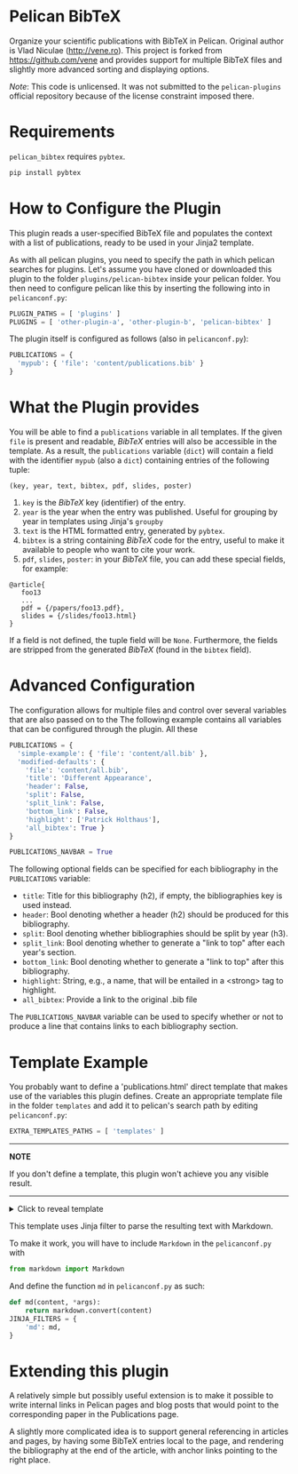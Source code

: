 Pelican BibTeX
==============

Organize your scientific publications with BibTeX in Pelican. Original author is Vlad Niculae (http://vene.ro).
This project is forked from https://github.com/vene and provides support for multiple BibTeX files and slightly
more advanced sorting and displaying options.

*Note*: This code is unlicensed. It was not submitted to the `pelican-plugins`
official repository because of the license constraint imposed there.


Requirements
============

`pelican_bibtex` requires `pybtex`.

```bash
pip install pybtex
```

How to Configure the Plugin
===========================

This plugin reads a user-specified BibTeX file and populates the context with
a list of publications, ready to be used in your Jinja2 template.

As with all pelican plugins, you need to specify the path in which pelican searches for plugins.
Let's assume you have cloned or downloaded this plugin to the folder `plugins/pelican-bibtex` inside your pelican folder.
You then need to configure pelican like this by inserting the following into in `pelicanconf.py`:

```python
PLUGIN_PATHS = [ 'plugins' ]
PLUGINS = [ 'other-plugin-a', 'other-plugin-b', 'pelican-bibtex' ]
```

The plugin itself is configured as follows (also in `pelicanconf.py`):

```python
PUBLICATIONS = {
  'mypub': { 'file': 'content/publications.bib' }
}
```

What the Plugin provides
========================

You will be able to find a `publications` variable in all templates. If the given
`file` is present and readable, *BibTeX* entries will also be accessible in the template.
As a result, the `publications` variable (`dict`) will contain a field with the identifier `mypub` (also a `dict`) containing entries of the following tuple:

```
(key, year, text, bibtex, pdf, slides, poster)
```

1. `key` is the *BibTeX* key (identifier) of the entry.
2. `year` is the year when the entry was published.  Useful for grouping by year in templates using Jinja's `groupby`
3. `text` is the HTML formatted entry, generated by `pybtex`.
4. `bibtex` is a string containing *BibTeX* code for the entry, useful to make it available to people who want to cite your work.
5. `pdf`, `slides`, `poster`: in your *BibTeX* file, you can add these special fields, for example:
```
@article{
   foo13
   ...
   pdf = {/papers/foo13.pdf},
   slides = {/slides/foo13.html}
}
```

If a field is not defined, the tuple field will be `None`.  Furthermore, the
fields are stripped from the generated *BibTeX* (found in the `bibtex` field).

Advanced Configuration
======================

The configuration allows for multiple files and control over several variables that are also passed on to the
The following example contains all variables that can be configured through the plugin. All these

```python
PUBLICATIONS = {
  'simple-example': { 'file': 'content/all.bib' },
  'modified-defaults': {
    'file': 'content/all.bib',
    'title': 'Different Appearance',
    'header': False,
    'split': False,
    'split_link': False,
    'bottom_link': False,
    'highlight': ['Patrick Holthaus'],
    'all_bibtex': True }
}

PUBLICATIONS_NAVBAR = True
```

The following optional fields can be specified for each bibliography in the ```PUBLICATIONS``` variable:

* ```title```: Title for this bibliography (h2), if empty, the bibliographies key is used instead.
* ```header```: Bool denoting whether a header (h2) should be produced for this bibliography.
* ```split```: Bool denoting whether bibliographies should be split by year (h3).
* ```split_link```: Bool denoting whether to generate a "link to top" after each year's section.
* ```bottom_link```: Bool denoting whether to generate a "link to top" after this bibliography.
* ```highlight```: String, e.g., a name, that will be entailed in a \<strong\> tag to highlight.
* ```all_bibtex```: Provide a link to the original .bib file

The ```PUBLICATIONS_NAVBAR``` variable can be used to specify whether or not to produce a line that contains
links to each bibliography section.

Template Example
================

You probably want to define a 'publications.html' direct template that makes use of the variables this plugin defines.
Create an appropriate template file in the folder ```templates``` and add it to pelican's search path by editing ```pelicanconf.py```:

```python
EXTRA_TEMPLATES_PATHS = [ 'templates' ]
```

---
**NOTE**

If you don't define a template, this plugin won't achieve you any visible result.

---

<details><summary>Click to reveal template</summary>

```jinja2
{% extends "page.html" %}

{% block content %}

<!-- header part: original bootstrap pages content block -->
<section id="content" class="body">
    {% if page.title %}
        <h1 class="entry-title">{{ page.title }}</h1>
    {% endif %}
    {% import 'includes/translations.html' as translations with context %}
    {{ translations.translations_for(page) }}
    {% if PDF_PROCESSOR %}
        <a href="{{ SITEURL }}/pdf/{{ page.slug }}.pdf">
            get the pdf
        </a>
    {% endif %}
    <div class="entry-content">
        {{ page.content }}

<!-- add header navbar -->
{% if PUBLICATIONS_NAVBAR %}
    <p>
        {% for bib in publications|sort %}
            <a class="reference external" href="#{{ bib }}">{{ publications[bib]['title'] }}</a>
            {% if not loop.last %}&middot;{% endif %}
        {% endfor %}
    </p>
{% endif %}

<!-- check page header -->
{% if page.bibliographies %}
  {% set bibliographies = page.bibliographies.split(',') %}
{% else %}
  {% set bibliographies = publications.keys() %}
{% endif %}
{% if page.bibheader %}
  {% set mainheader = page.bibheader %}
  {% set splitheader = mainheader|int() + 1 %}
{% else %}
  {% set mainheader = 2 %}
  {% set splitheader = 3 %}
{% endif %}

<!-- add publication list -->
{% for bib in publications|sort %}
    {% if bib in bibliographies %}
      <div class="publications" id="{{ bib }}">
          {% if publications[bib]['header'] %}
            <h{{ mainheader }}>{{ publications[bib]['title'] }}</h{{ mainheader }}>
          {% endif %}
          {% if publications[bib]['all_bibtex'] %}
          {% set ns = namespace(fbt='') %}
          {% for key, year, text, bibtex, pdf, slides, poster in publications[bib]['data'] %}
            {% set ns.fbt = ns.fbt + bibtex %}
          {% endfor %}
          You can <a href="{{ publications[bib]['path'] }}" download>download</a> or <a data-toggle="collapse" data-target="#{{ bib }}-bib">display</a> all {{ publications[bib]['title']|lower }} in BibTeX format.
          <div style="clear:both" id="{{ bib }}-bib" class="collapse">
            {% set fbt = '```tex\n' + ns.fbt + '```' %}
            {{ fbt|md }}
            <a data-toggle="collapse" data-target="#{{ bib }}-bib">Hide BibTeX for all {{ publications[bib]['title']|lower }}</a>.
          </div>
          {% endif %}
          {% if publications[bib]['split'] %}
              {% set remember = namespace(year="0") %}
              {% for key, year, text, bibtex, pdf, slides, poster in publications[bib]['data'] %}
                  {% if remember.year != year %}
                      {% if remember.year !="0" %}
                          </ul>
                          {% if publications[bib]['split_link'] %}
                              <div style="text-align:right"><i class="fa fa-arrow-up"></i> <a href="#">Back to top</a></div>
                          {% endif %}
                      {% endif %}
                      <h{{ splitheader }}>{{ year }}</h{{ splitheader }}>
                      <ul>
                      {% set remember.year=year %}
                  {% endif %}
                  <li style="margin: 5px 0;" id="{{ key }}">
                      {{ text }}
                      [&nbsp;<a data-toggle="collapse" data-target="#{{ key}}-bib">BibTeX</a>&nbsp;]
                      {% for label, target in [('PDF', pdf), ('Slides', slides), ('Poster', poster)] %}
                          {{ "[&nbsp;<a href=\"%s\">%s</a>&nbsp;]" % (target, label) if target }}
                      {% endfor %}
                      <div style="clear:both" id="{{ key }}-bib" class="collapse">
                          {% set bibtex = '```tex\n' + bibtex + '```' %}
                          {{ bibtex|md }}
                      </div>
                  </li>
              {% endfor %}
              </ul>
          {% else %}
              <ul>
                  {% for key, year, text, bibtex, pdf, slides, poster in publications[bib]['data'] %}
                      <li style="margin: 5px 0;" id="{{ key }}">
                          {{ text }}
                          [&nbsp;<a data-toggle="collapse" data-target="#{{ key }}-bib">BibTeX</a>&nbsp;]
                          {% for label, target in [('PDF', pdf), ('Slides', slides), ('Poster', poster)] %}
                              {{ "[&nbsp;<a href=\"%s\">%s</a>&nbsp;]" % (target, label) if target }}
                          {% endfor %}
                          <div style="clear:both" id="{{ key }}-bib" class="collapse">
                              {% set bibtex = '```tex\n' + bibtex + '```' %}
                              {{ bibtex|md }}
                          </div>
                      </li>
                  {% endfor %}
              </ul>
          {% endif %}
          {% if not loop.last and publications[bib]['bottom_link'] %}
              <div style="text-align:right"><i class="fa fa-arrow-up"></i> <a href="#">Back to top</a></div>
          {% endif %}
      </div>
    {% endif %}
{% endfor %}

<!-- footer part: original bootstrap pages content block -->
        {% if page.comments == 'enabled' %}
            {% include 'includes/comments.html' %}
        {% endif %}
    </div>
</section>

{% endblock %}

```

</details>

This template uses Jinja filter to parse the resulting text with Markdown.

To make it work, you will have to include `Markdown` in the `pelicanconf.py` with 

```python
from markdown import Markdown
```

And define the function `md` in `pelicanconf.py` as such:

```python
def md(content, *args):
    return markdown.convert(content)
JINJA_FILTERS = {
    'md': md,
}
```

Extending this plugin
=====================

A relatively simple but possibly useful extension is to make it possible to
write internal links in Pelican pages and blog posts that would point to the
corresponding paper in the Publications page.

A slightly more complicated idea is to support general referencing in articles
and pages, by having some BibTeX entries local to the page, and rendering the
bibliography at the end of the article, with anchor links pointing to the right
place.
